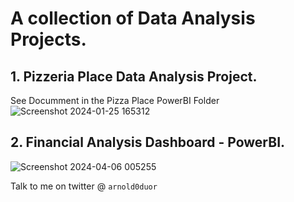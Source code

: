 # A collection of Data Analysis Projects.

## 1. Pizzeria Place Data Analysis Project.

See Documment in the Pizza Place PowerBI Folder
![Screenshot 2024-01-25 165312](https://github.com/arnoldchrisoduor1/PowerBI-Projects/assets/109024629/480db6c5-8a01-47fb-9569-95fc03aea431)

## 2. Financial Analysis Dashboard - PowerBI.

![Screenshot 2024-04-06 005255](https://github.com/arnoldchrisoduor1/End_to_End_Data_Analysis_Projects/assets/109024629/b54d8f39-4d18-4611-b525-7520f42f3dfd)


Talk to me on twitter @ `arnold0duor`
